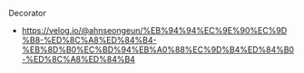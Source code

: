 Decorator
- https://velog.io/@ahnseongeun/%EB%94%94%EC%9E%90%EC%9D%B8-%ED%8C%A8%ED%84%B4-%EB%8D%B0%EC%BD%94%EB%A0%88%EC%9D%B4%ED%84%B0-%ED%8C%A8%ED%84%B4